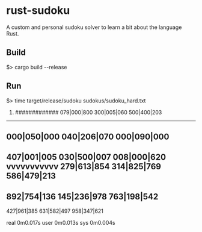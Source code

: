 rust-sudoku
===========

A custom and personal sudoku solver to learn a bit about the language Rust.


Build
-----

  $> cargo build --release
  
  
Run
---

  $> time target/release/sudoku sudokus/sudoku_hard.txt
  1) #############
  079|000|800
  300|005|060
  500|400|203
  -----------
  000|050|000
  040|206|070
  000|090|000
  -----------
  407|001|005
  030|500|007
  008|000|620
  vvvvvvvvvvv
  279|613|854
  314|825|769
  586|479|213
  -----------
  892|754|136
  145|236|978
  763|198|542
  -----------
  427|961|385
  631|582|497
  958|347|621
  
  real    0m0.017s
  user    0m0.013s
  sys     0m0.004s

  
